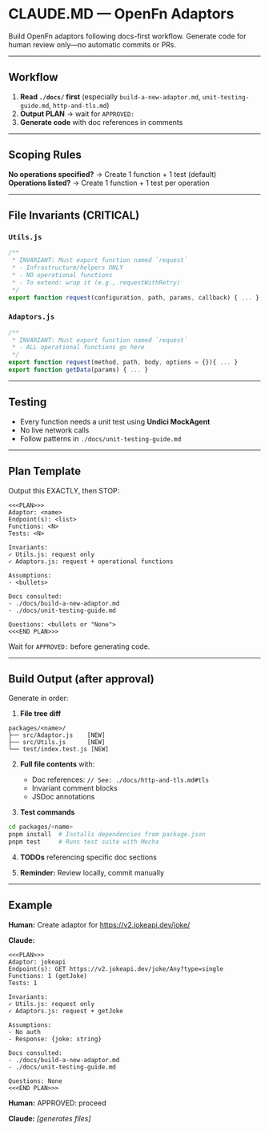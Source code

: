 # CLAUDE.MD — OpenFn Adaptors

Build OpenFn adaptors following docs-first workflow. Generate code for human review only—no automatic commits or PRs.

---

## Workflow

1. **Read `./docs/` first** (especially `build-a-new-adaptor.md`, `unit-testing-guide.md`, `http-and-tls.md`)
2. **Output PLAN** → wait for `APPROVED:`
3. **Generate code** with doc references in comments

---

## Scoping Rules

**No operations specified?** → Create 1 function + 1 test (default)  
**Operations listed?** → Create 1 function + 1 test per operation

---

## File Invariants (CRITICAL)

### `Utils.js`
```javascript
/**
 * INVARIANT: Must export function named `request`
 * - Infrastructure/helpers ONLY
 * - NO operational functions
 * - To extend: wrap it (e.g., requestWithRetry)
 */
export function request(configuration, path, params, callback) { ... }
```

### `Adaptors.js`
```javascript
/**
 * INVARIANT: Must export function named `request`
 * - ALL operational functions go here
 */
export function request(method, path, body, options = {}){ ... }
export function getData(params) { ... }
```

---

## Testing

- Every function needs a unit test using **Undici MockAgent**
- No live network calls
- Follow patterns in `./docs/unit-testing-guide.md`

---

## Plan Template

Output this EXACTLY, then STOP:
```
<<<PLAN>>>
Adaptor: <name>
Endpoint(s): <list>
Functions: <N>
Tests: <N>

Invariants:
✓ Utils.js: request only
✓ Adaptors.js: request + operational functions

Assumptions:
- <bullets>

Docs consulted:
- ./docs/build-a-new-adaptor.md
- ./docs/unit-testing-guide.md

Questions: <bullets or "None">
<<<END PLAN>>>
```

Wait for `APPROVED:` before generating code.

---

## Build Output (after approval)

Generate in order:

1. **File tree diff**
```
packages/<name>/
├── src/Adaptor.js    [NEW]
├── src/Utils.js      [NEW]
└── test/index.test.js [NEW]
```

2. **Full file contents** with:
   - Doc references: `// See: ./docs/http-and-tls.md#tls`
   - Invariant comment blocks
   - JSDoc annotations

3. **Test commands**
```bash
cd packages/<name>
pnpm install  # Installs dependencies from package.json
pnpm test     # Runs test suite with Mocha
```

4. **TODOs** referencing specific doc sections

5. **Reminder:** Review locally, commit manually

---

## Example

**Human:** Create adaptor for https://v2.jokeapi.dev/joke/

**Claude:**
```
<<<PLAN>>>
Adaptor: jokeapi
Endpoint(s): GET https://v2.jokeapi.dev/joke/Any?type=single
Functions: 1 (getJoke)
Tests: 1

Invariants:
✓ Utils.js: request only
✓ Adaptors.js: request + getJoke

Assumptions:
- No auth
- Response: {joke: string}

Docs consulted:
- ./docs/build-a-new-adaptor.md
- ./docs/unit-testing-guide.md

Questions: None
<<<END PLAN>>>
```

**Human:** APPROVED: proceed

**Claude:** *[generates files]*